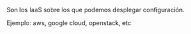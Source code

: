 Son los IaaS sobre los que podemos desplegar configuración.

Ejemplo: aws, google cloud, openstack, etc
